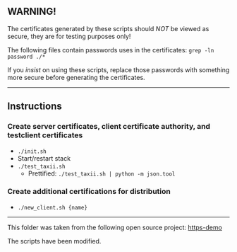 ## WARNING!
The certificates generated by these scripts should *NOT* be viewed as secure, they are for testing purposes only!

The following files contain passwords uses in the certificates: `grep -ln password ./*`

If you *insist* on using these scripts, replace those passwords with something more secure before generating the certificates.

---

## Instructions

### Create server certificates, client certificate authority, and testclient certificates

- `./init.sh`
- Start/restart stack
- `./test_taxii.sh`
    - Prettified: `./test_taxii.sh | python -m json.tool`

### Create additional certifications for distribution

- `./new_client.sh {name}`

---

This folder was taken from the following open source project: [https-demo](https://github.com/mmendelson222/https-demo)

The scripts have been modified.
